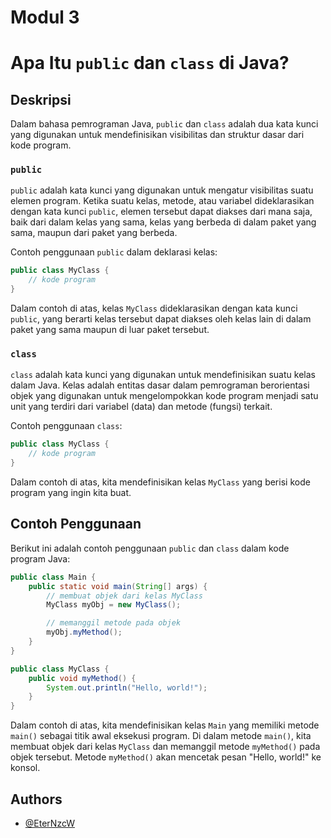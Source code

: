 
# Modul 3


# Apa Itu `public` dan `class` di Java?

## Deskripsi

Dalam bahasa pemrograman Java, `public` dan `class` adalah dua kata kunci yang digunakan untuk mendefinisikan visibilitas dan struktur dasar dari kode program.

### `public`

`public` adalah kata kunci yang digunakan untuk mengatur visibilitas suatu elemen program. Ketika suatu kelas, metode, atau variabel dideklarasikan dengan kata kunci `public`, elemen tersebut dapat diakses dari mana saja, baik dari dalam kelas yang sama, kelas yang berbeda di dalam paket yang sama, maupun dari paket yang berbeda.

Contoh penggunaan `public` dalam deklarasi kelas:

```java
public class MyClass {
    // kode program
}
```

Dalam contoh di atas, kelas `MyClass` dideklarasikan dengan kata kunci `public`, yang berarti kelas tersebut dapat diakses oleh kelas lain di dalam paket yang sama maupun di luar paket tersebut.

### `class`

`class` adalah kata kunci yang digunakan untuk mendefinisikan suatu kelas dalam Java. Kelas adalah entitas dasar dalam pemrograman berorientasi objek yang digunakan untuk mengelompokkan kode program menjadi satu unit yang terdiri dari variabel (data) dan metode (fungsi) terkait.

Contoh penggunaan `class`:

```java
public class MyClass {
    // kode program
}
```

Dalam contoh di atas, kita mendefinisikan kelas `MyClass` yang berisi kode program yang ingin kita buat.

## Contoh Penggunaan

Berikut ini adalah contoh penggunaan `public` dan `class` dalam kode program Java:

```java
public class Main {
    public static void main(String[] args) {
        // membuat objek dari kelas MyClass
        MyClass myObj = new MyClass();

        // memanggil metode pada objek
        myObj.myMethod();
    }
}

public class MyClass {
    public void myMethod() {
        System.out.println("Hello, world!");
    }
}
```

Dalam contoh di atas, kita mendefinisikan kelas `Main` yang memiliki metode `main()` sebagai titik awal eksekusi program. Di dalam metode `main()`, kita membuat objek dari kelas `MyClass` dan memanggil metode `myMethod()` pada objek tersebut. Metode `myMethod()` akan mencetak pesan "Hello, world!" ke konsol.


## Authors

- [@EterNzcW](https://github.com/EterNzcW)

